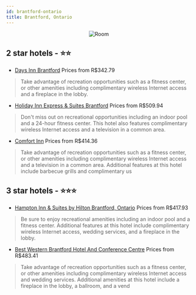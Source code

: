 ```yaml
---
id: brantford-ontario
title: Brantford, Ontario
---
```


<center><img src="https://i.travelapi.com/hotels/1000000/20000/16400/16354/2c500eaa_b.jpg" alt="Room" /></center>


##  2 star hotels - ⭐️⭐️

-    [Days Inn Brantford](https://us.hurb.com/hotels/brantford/days-inn-brantford-JNP-JP090583?cmp=18055) Prices from R$342.79
   > Take advantage of recreation opportunities such as a fitness center, or other amenities including complimentary wireless Internet access and a fireplace in the lobby.
-    [Holiday Inn Express & Suites Brantford](https://us.hurb.com/hotels/brantford/holiday-inn-express-suites-brantford-JNP-JP03857Q?cmp=18055) Prices from R$509.94
   > Don&apos;t miss out on recreational opportunities including an indoor pool and a 24-hour fitness center. This hotel also features complimentary wireless Internet access and a television in a common area.
-    [Comfort Inn](https://us.hurb.com/hotels/brantford/comfort-inn-JNP-JP033957?cmp=18055) Prices from R$414.36
   > Take advantage of recreation opportunities such as a fitness center, or other amenities including complimentary wireless Internet access and a television in a common area. Additional features at this hotel include barbecue grills and complimentary us

##  3 star hotels - ⭐️⭐️⭐️

-    [Hampton Inn & Suites by Hilton Brantford, Ontario](https://us.hurb.com/hotels/brantford/hampton-inn-suites-by-hilton-brantford-ontario-JNP-JP192893?cmp=18055) Prices from R$417.93
   > Be sure to enjoy recreational amenities including an indoor pool and a fitness center. Additional features at this hotel include complimentary wireless Internet access, wedding services, and a fireplace in the lobby.
-    [Best Western Brantford Hotel And Conference Centre](https://us.hurb.com/hotels/brantford/best-western-brantford-hotel-and-conference-centre-JNP-JP804516?cmp=18055) Prices from R$483.41
   > Take advantage of recreation opportunities such as a fitness center, or other amenities including complimentary wireless Internet access and wedding services. Additional amenities at this hotel include a fireplace in the lobby, a ballroom, and a vend
